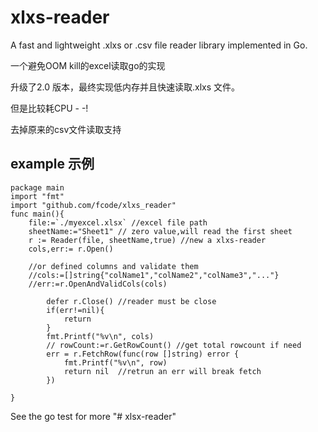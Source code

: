 xlxs-reader
=====
A fast and lightweight .xlxs or .csv file reader library implemented in Go.

一个避免OOM kill的excel读取go的实现

升级了2.0 版本，最终实现低内存并且快速读取.xlxs 文件。

但是比较耗CPU - -!

去掉原来的csv文件读取支持

example 示例
-------

    package main
	import "fmt"
	import "github.com/fcode/xlxs_reader"
	func main(){
        file:=`./myexcel.xlsx` //excel file path
        sheetName:="Sheet1" // zero value,will read the first sheet
        r := Reader(file, sheetName,true) //new a xlxs-reader
        cols,err:= r.Open() 
        
        //or defined columns and validate them
        //cols:=[]string{"colName1","colName2","colName3","..."}
        //err:=r.OpenAndValidCols(cols)   
        	
        	defer r.Close() //reader must be close
        	if(err!=nil){
        		return
        	}
        	fmt.Printf("%v\n", cols)
        	// rowCount:=r.GetRowCount() //get total rowcount if need        	
        	err = r.FetchRow(func(row []string) error {
        		fmt.Printf("%v\n", row)
        		return nil  //retrun an err will break fetch
        	})
       
	}
	
See the go test for more "# xlsx-reader" 
